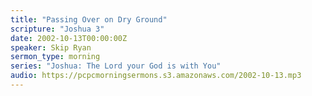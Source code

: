 ```yaml
---
title: "Passing Over on Dry Ground"
scripture: "Joshua 3"
date: 2002-10-13T00:00:00Z
speaker: Skip Ryan
sermon_type: morning
series: "Joshua: The Lord your God is with You"
audio: https://pcpcmorningsermons.s3.amazonaws.com/2002-10-13.mp3 
---
```



